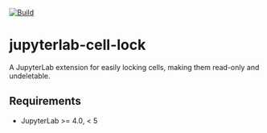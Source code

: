 [![Build](https://github.com/jrdnbradford/jupyterlab-cell-lock/actions/workflows/build.yaml/badge.svg)](https://github.com/jrdnbradford/jupyterlab-cell-lock/actions/workflows/build.yaml)

# jupyterlab-cell-lock

A JupyterLab extension for easily locking cells, making them read-only and undeletable.

## Requirements

- JupyterLab >= 4.0, < 5
